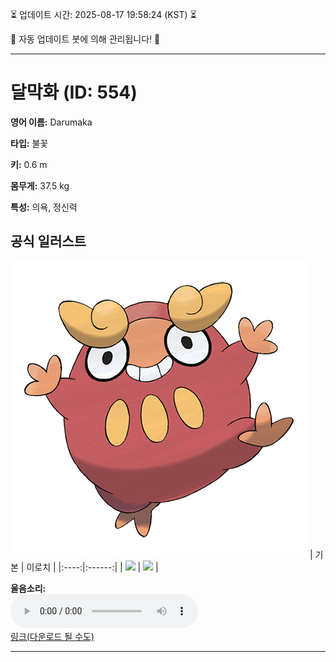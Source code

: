 
⏳ 업데이트 시간: 2025-08-17 19:58:24 (KST) ⏳

🤖 자동 업데이트 봇에 의해 관리됩니다! 🤖

---

# 달막화 (ID: 554)
**영어 이름:** Darumaka

**타입:** 불꽃

**키:** 0.6 m

**몸무게:** 37.5 kg

**특성:** 의욕, 정신력

## 공식 일러스트
![](https://raw.githubusercontent.com/PokeAPI/sprites/master/sprites/pokemon/other/official-artwork/554.png)
| 기본 | 이로치 |
|:----:|:------:|
| <img src="http://play.pokemonshowdown.com/sprites/ani/darumaka.gif" width="200"> | <img src="http://play.pokemonshowdown.com/sprites/ani-shiny/darumaka.gif" width="200"> |

**울음소리:**<br><audio controls src="https://raw.githubusercontent.com/PokeAPI/cries/main/cries/pokemon/latest/554.ogg"></audio><br> [링크(다운로드 될 수도)](https://raw.githubusercontent.com/PokeAPI/cries/main/cries/pokemon/latest/554.ogg)


---
